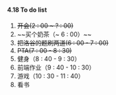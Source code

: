 #### 4.18 To do list

1. ~~开会(2 : 00 ~ ? : 00)~~
2. ~~买个奶茶（~ 6 : 00）~~
3. ~~把洛谷的题刷两道(6 : 00 - 7 : 00)~~
4. ~~PTA(7 : 00 - 8 : 30)~~
5. 健身（8 : 40 - 9 : 30）
6. 前端作业（9 : 40 - 10 : 30）
7. 游戏（10 : 30 - 11 : 40）
8. 看书